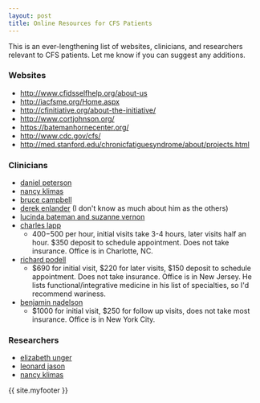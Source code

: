 ```yaml
---
layout: post
title: Online Resources for CFS Patients 
---
```


This is an ever-lengthening list of websites, clinicians, and researchers relevant to CFS patients. Let me know if you can suggest any additions.

### Websites

* http://www.cfidsselfhelp.org/about-us
* http://iacfsme.org/Home.aspx
* http://cfinitiative.org/about-the-initiative/
* http://www.cortjohnson.org/
* https://batemanhornecenter.org/
* http://www.cdc.gov/cfs/
* http://med.stanford.edu/chronicfatiguesyndrome/about/projects.html

### Clinicians

* [daniel peterson](http://cfinitiative.org/lead-researchers/daniel-peterson/)
* [nancy klimas](http://www.nova.edu/nim/clinic/dr.-nancy-klimas-bio-page.html)
* [bruce campbell](http://www.cfidsselfhelp.org/about-us/bruce-campbell-bio)
* [derek enlander](http://www.enlander.com/) (I don't know as much about him as the others)
* [lucinda bateman and suzanne vernon](https://batemanhornecenter.org/)
* [charles lapp](http://drlapp.com/staff/dr-lapp/)
  * $400-$500 per hour, initial visits take 3-4 hours, later visits half an hour. $350 deposit to schedule appointment. Does not take insurance. Office is in Charlotte, NC.
* [richard podell](http://www.drpodell.org/chronic_fatigue_syndrome_treatments.shtml)
  * $690 for initial visit, $220 for later visits, $150 deposit to schedule appointment. Does not take insurance. Office is in New Jersey. He lists functional/integrative medicine in his list of specialties, so I'd recommend wariness.
* [benjamin nadelson](http://www.painandfatigue.com/index.html)
  * $1000 for initial visit, $250 for follow up visits, does not take most insurance. Office is in New York City.

### Researchers

* [elizabeth unger](http://www.cdc.gov/cfs/news/cvbd/)
* [leonard jason](http://condor.depaul.edu/ljason/)
* [nancy klimas](http://www.nova.edu/nim/clinic/dr.-nancy-klimas-bio-page.html)

{{ site.myfooter }}
